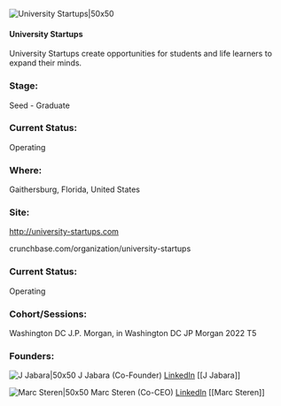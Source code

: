 

![University Startups|50x50](https://apimg.techstars.com/profiles/1662645577448_210151.png)

#### University Startups
University Startups create opportunities for students and life learners to expand their minds.

### Stage: 
Seed - Graduate 

### Current Status: 
Operating

### Where:
Gaithersburg, Florida, United States

### Site:
http://university-startups.com



crunchbase.com/organization/university-startups

### Current Status: 
Operating

### Cohort/Sessions: 
Washington DC J.P. Morgan, in Washington DC JP Morgan 2022 T5

### Founders: 

![J Jabara|50x50]() J Jabara (Co-Founder) [LinkedIn](https://linkedin.com/in/john-jabara-1048b62a) [[J Jabara]]

![Marc Steren|50x50](https://www.f6s.com/static-resource/images/profile-placeholder-user.jpg) Marc Steren (Co-CEO) [LinkedIn](https://linkedin.com/in/marc-steren-61329113) [[Marc Steren]]


